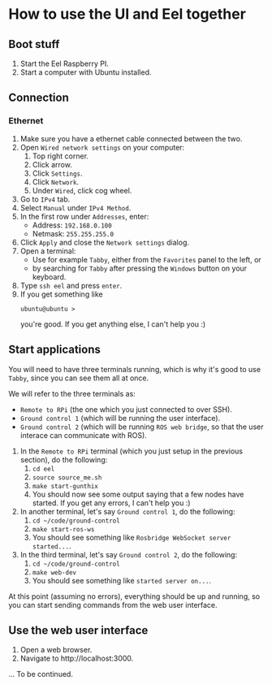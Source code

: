 # How to use the UI and Eel together

## Boot stuff

1. Start the Eel Raspberry PI.
1. Start a computer with Ubuntu installed.

## Connection

### Ethernet

1. Make sure you have a ethernet cable connected between the two.
1. Open `Wired network settings` on your computer:
   1. Top right corner.
   1. Click arrow.
   1. Click `Settings`.
   1. Click `Network`.
   1. Under `Wired`, click cog wheel.
1. Go to `IPv4` tab.
1. Select `Manual` under `IPv4 Method`.
1. In the first row under `Addresses`, enter:
   - Address: `192.168.0.100`
   - Netmask: `255.255.255.0`
1. Click `Apply` and close the `Network settings` dialog.
1. Open a terminal:
   - Use for example `Tabby`, either from the `Favorites` panel to the left, or
   - by searching for `Tabby` after pressing the `Windows` button on your keyboard.
1. Type `ssh eel` and press `enter`.
1. If you get something like
   ```
   ubuntu@ubuntu >
   ```
   you're good. If you get anything else, I can't help you :)

## Start applications

You will need to have three terminals running, which is why it's good to use `Tabby`, since you can see them all at once.

We will refer to the three terminals as:

- `Remote to RPi` (the one which you just connected to over SSH).
- `Ground control 1` (which will be running the user interface).
- `Ground control 2` (which will be running `ROS web bridge`, so that the user interace can communicate with ROS).

1. In the `Remote to RPi` terminal (which you just setup in the previous section), do the following:
   1. `cd eel`
   1. `source source_me.sh`
   1. `make start-gunthix`
   1. You should now see some output saying that a few nodes have started. If you get any errors, I can't help you :)
1. In another terminal, let's say `Ground control 1`, do the following:
   1. `cd ~/code/ground-control`
   1. `make start-ros-ws`
   1. You should see something like `Rosbridge WebSocket server started...`.
1. In the third terminal, let's say `Ground control 2`, do the following:
   1. `cd ~/code/ground-control`
   1. `make web-dev`
   1. You should see something like `started server on...`.

At this point (assuming no errors), everything should be up and running, so you can start sending commands from the web user interface.

## Use the web user interface

1. Open a web browser.
1. Navigate to http://localhost:3000.

... To be continued.
